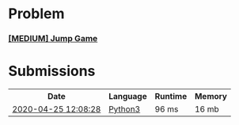 <h1>Problem</h1>
<h3><a href="https://leetcode.com/problems/jump-game/description/">[MEDIUM] Jump Game</a></h3>

<h1>Submissions</h1>
<table>
<tr>
<th>Date</th> <th>Language</th> <th>Runtime</th> <th>Memory</th>
</tr>
<tr>
<td> <a href="https://leetcode.com/submissions/detail/329814990/"> 2020-04-25 12:08:28 </a> </td>
<td> <a href="./0055.%20Jump%20Game.py"> Python3 </a> </td>
<td> 96 ms </td>
<td> 16 mb </td>
</tr>
</table>